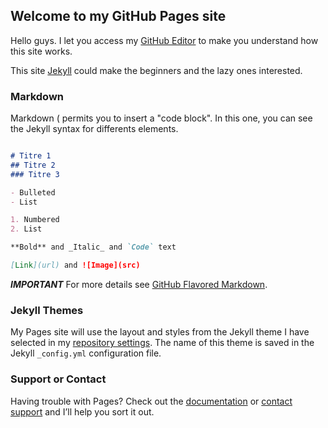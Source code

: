 ## Welcome to my GitHub Pages site

Hello guys.
I let you access my [GitHub Editor](https://github.com/Kilam023/Kilam023.github.io/edit/master/README.md) to make you understand how this site works.

This site [Jekyll](https://jekyllrb.com/) could make the beginners and the lazy ones interested.

### Markdown

Markdown ( permits you to insert a "code block". In this one, you can see the Jekyll syntax for differents elements.

```markdown

# Titre 1
## Titre 2
### Titre 3

- Bulleted
- List

1. Numbered
2. List

**Bold** and _Italic_ and `Code` text

[Link](url) and ![Image](src)
```

**_IMPORTANT_** For more details see [GitHub Flavored Markdown](https://guides.github.com/features/mastering-markdown/).

### Jekyll Themes

My Pages site will use the layout and styles from the Jekyll theme I have selected in my [repository settings](https://github.com/Kilam023/Kilam023.github.io/settings). The name of this theme is saved in the Jekyll `_config.yml` configuration file.

### Support or Contact

Having trouble with Pages? Check out the [documentation](https://help.github.com/categories/github-pages-basics/) or [contact support](https://github.com/contact) and I’ll help you sort it out.
